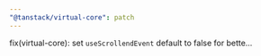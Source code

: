 ```yaml
---
"@tanstack/virtual-core": patch
---
```


fix(virtual-core): set `useScrollendEvent` default to false for bette…
